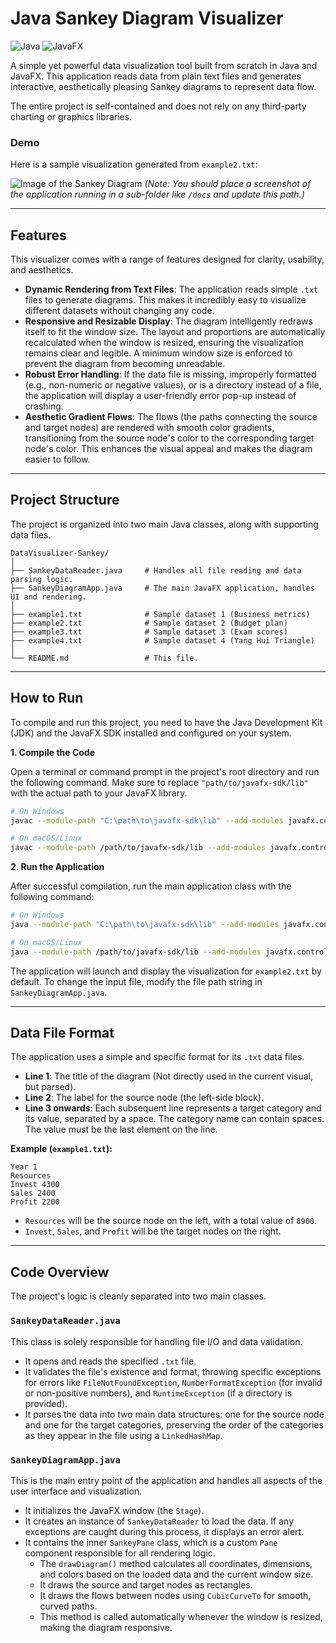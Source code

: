 # Java Sankey Diagram Visualizer

![Java](https://img.shields.io/badge/Language-Java-orange.svg)
![JavaFX](https://img.shields.io/badge/Framework-JavaFX-blue.svg)

A simple yet powerful data visualization tool built from scratch in Java and JavaFX. This application reads data from plain text files and generates interactive, aesthetically pleasing Sankey diagrams to represent data flow.

The entire project is self-contained and does not rely on any third-party charting or graphics libraries.

### Demo

Here is a sample visualization generated from `example2.txt`:

![Image of the Sankey Diagram](./docs/sankey-demo.png)
*(Note: You should place a screenshot of the application running in a sub-folder like `/docs` and update this path.)*

---

## Features

This visualizer comes with a range of features designed for clarity, usability, and aesthetics.

*   **Dynamic Rendering from Text Files**: The application reads simple `.txt` files to generate diagrams. This makes it incredibly easy to visualize different datasets without changing any code.
*   **Responsive and Resizable Display**: The diagram intelligently redraws itself to fit the window size. The layout and proportions are automatically recalculated when the window is resized, ensuring the visualization remains clear and legible. A minimum window size is enforced to prevent the diagram from becoming unreadable.
*   **Robust Error Handling**: If the data file is missing, improperly formatted (e.g., non-numeric or negative values), or is a directory instead of a file, the application will display a user-friendly error pop-up instead of crashing.
*   **Aesthetic Gradient Flows**: The flows (the paths connecting the source and target nodes) are rendered with smooth color gradients, transitioning from the source node's color to the corresponding target node's color. This enhances the visual appeal and makes the diagram easier to follow.

---

## Project Structure

The project is organized into two main Java classes, along with supporting data files.

```
DataVisualizer-Sankey/
│
├── SankeyDataReader.java     # Handles all file reading and data parsing logic.
├── SankeyDiagramApp.java     # The main JavaFX application, handles UI and rendering.
│
├── example1.txt              # Sample dataset 1 (Business metrics)
├── example2.txt              # Sample dataset 2 (Budget plan)
├── example3.txt              # Sample dataset 3 (Exam scores)
├── example4.txt              # Sample dataset 4 (Yang Hui Triangle)
│
└── README.md                 # This file.
```

---

## How to Run

To compile and run this project, you need to have the Java Development Kit (JDK) and the JavaFX SDK installed and configured on your system.

**1. Compile the Code**

Open a terminal or command prompt in the project's root directory and run the following command. Make sure to replace `"path/to/javafx-sdk/lib"` with the actual path to your JavaFX library.

```bash
# On Windows
javac --module-path "C:\path\to\javafx-sdk\lib" --add-modules javafx.controls,javafx.fxml *.java

# On macOS/Linux
javac --module-path /path/to/javafx-sdk/lib --add-modules javafx.controls,javafx.fxml *.java
```

**2. Run the Application**

After successful compilation, run the main application class with the following command:

```bash
# On Windows
java --module-path "C:\path\to\javafx-sdk\lib" --add-modules javafx.controls,javafx.fxml SankeyDiagramApp

# On macOS/Linux
java --module-path /path/to/javafx-sdk/lib --add-modules javafx.controls,javafx.fxml SankeyDiagramApp
```

The application will launch and display the visualization for `example2.txt` by default. To change the input file, modify the file path string in `SankeyDiagramApp.java`.

---

## Data File Format

The application uses a simple and specific format for its `.txt` data files.

*   **Line 1**: The title of the diagram (Not directly used in the current visual, but parsed).
*   **Line 2**: The label for the source node (the left-side block).
*   **Line 3 onwards**: Each subsequent line represents a target category and its value, separated by a space. The category name can contain spaces. The value must be the last element on the line.

**Example (`example1.txt`):**

```
Year 1
Resources
Invest 4300
Sales 2400
Profit 2200
```

*   `Resources` will be the source node on the left, with a total value of `8900`.
*   `Invest`, `Sales`, and `Profit` will be the target nodes on the right.

---

## Code Overview

The project's logic is cleanly separated into two main classes.

### `SankeyDataReader.java`

This class is solely responsible for handling file I/O and data validation.
*   It opens and reads the specified `.txt` file.
*   It validates the file's existence and format, throwing specific exceptions for errors like `FileNotFoundException`, `NumberFormatException` (for invalid or non-positive numbers), and `RuntimeException` (if a directory is provided).
*   It parses the data into two main data structures: one for the source node and one for the target categories, preserving the order of the categories as they appear in the file using a `LinkedHashMap`.

### `SankeyDiagramApp.java`

This is the main entry point of the application and handles all aspects of the user interface and visualization.
*   It initializes the JavaFX window (the `Stage`).
*   It creates an instance of `SankeyDataReader` to load the data. If any exceptions are caught during this process, it displays an error alert.
*   It contains the inner `SankeyPane` class, which is a custom `Pane` component responsible for all rendering logic.
    *   The `drawDiagram()` method calculates all coordinates, dimensions, and colors based on the loaded data and the current window size.
    *   It draws the source and target nodes as rectangles.
    *   It draws the flows between nodes using `CubicCurveTo` for smooth, curved paths.
    *   This method is called automatically whenever the window is resized, making the diagram responsive.
